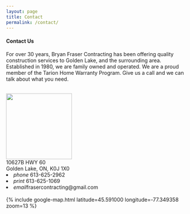 ```yaml
---
layout: page
title: Contact
permalink: /contact/
---
```

<div class="container">
<h4>Contact Us</h4>
<div class="row">
  <div class="col s12 m6 l5">
  <p>For over 30 years, Bryan Fraser Contracting has been offering quality construction services to Golden Lake, and the surrounding area. Established in 1980, we are family owned and operated. We are a proud member of the Tarion Home Warranty Program. Give us a call and we can talk about what you need.</p><BR>
  <img src="{{ site.baseurl }}/assets/BFC_contact.svg" style="width:180px"><br>
  10627B HWY 60 <BR>Golden Lake, ON, K0J 1X0 <BR>
  <li class="collection-item valign-wrapper">
  <i class="material-icons">phone</i> 613-625-2962 <BR> </li>
  <li class="collection-item valign-wrapper">
  <i class="material-icons">print</i> 613-625-1069 <BR></li>
  <li class="collection-item valign-wrapper">
  <i class="material-icons">email</i>frasercontracting@gmail.com</li>
  </div>
  <div class="col s12 m6 l7">
  <BR>
  {% include google-map.html latitude=45.591000 longitude=-77.349358 zoom=13 %}
  </div>
</div>
</div>
